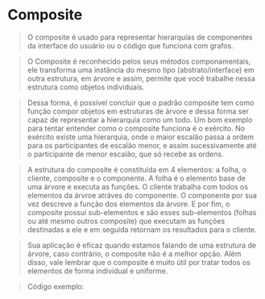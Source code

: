 # Composite

> O composite é usado para representar hierarquias de componentes da interface do usuário ou o código que funciona com grafos.

> O Composite é reconhecido pelos seus métodos componamentais, ele transforma uma instância do mesmo tipo (abstrato/interface) em outra estrutura, em árvore
e assim, permite que você trabalhe nessa estrutura como objetos individuais.

> Dessa forma, é possível concluir que o padrão composite tem como função compor objetos em estruturas de árvore e dessa forma ser capaz de representar a hierarquia como um todo.
Um bom exemplo para tentar entender como o composite funciona é o exército. No exército existe uma hierarquia, onde o maior escalão passa a ordem para os participantes
de escalão menor, e assim sucessivamente até o participante de menor escalão, que só recebe as ordens.

> A estrutura do composite é constituida em 4 elementos: a folha, o cliente, composite e o componente.
A folha é o elemento base de uma árvore e executa as funções.
O cliente trabalha com todos os elementos da árvroe atráves do componente.
O componente por sua vez descreve a função dos elementos da árvore.
E por fim, o composite possuí sub-elementos e são esses sub-elementos (folhas ou até mesmo outros composite) que executam as funções destinadas a ele e em seguida
retornam os resultados para o cliente.

> Sua aplicação é eficaz quando estamos falando de uma estrutura de árvore, caso contrário, o composite não é a melhor opção. Além disso, vale lembrar 
que o composite é muito útil por tratar todos os elementos de forma individual e uniforme.

> Código exemplo:
